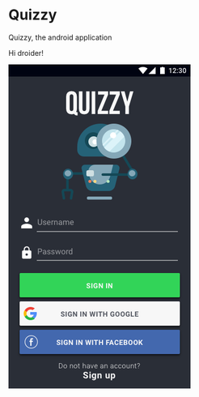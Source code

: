# Quizzy
Quizzy, the android application

Hi droider!

![alt text](https://github.com/Khosbayar/Quizzy/blob/master/UI/png/Login.png)
